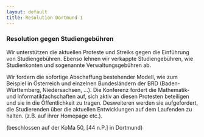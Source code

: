 ```yaml
--- 
layout: default
title: Resolution Dortmund 1
---
```


### Resolution gegen Studiengebühren

Wir unterstützen die aktuellen Proteste und Streiks gegen die Einführung von Studiengebühren. Ebenso lehnen wir verkappte Studiengebühren, wie Studienkonten und sogenannte Verwaltungsgebühren ab.

Wir fordern die sofortige Abschaffung bestehender Modell, wie zum Beispiel in Österreich und einzelnen Bundesländern der BRD (Baden-Württemberg, Niedersachsen, ...). Die Konferenz fordert die Mathematik- und Informatikfachschaften auf, sich aktiv an diesen Protesten beteiligen und sie in die Öffentlichkeit zu tragen. Desweiteren werden sie aufgefordert, die Studierenden über die aktuellen Entwicklungen auf dem Laufenden zu halten. (z.B. auf ihrer Homepage etc.).

(beschlossen auf der KoMa 50, [44 n.P.] in Dortmund)
